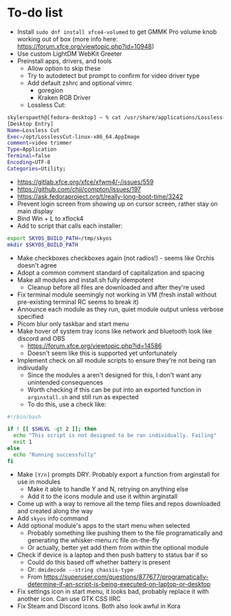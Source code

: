 # To-do list
- Install `sudo dnf install xfce4-volumed` to get GMMK Pro volume knob working out of box (more info here: https://forum.xfce.org/viewtopic.php?id=10948)
- Use custom LightDM WebKit Greeter
- Preinstall apps, drivers, and tools
	- Allow option to skip these
	- Try to autodetect but prompt to confirm for video driver type
  - Add default zshrc and optional vimrc
	- goregion
	- Kraken RGB Driver
  - Lossless Cut:
```bash
skylerspaeth@[fedora-desktop] ~ % cat /usr/share/applications/Lossless-Cut.desktop
[Desktop Entry]
Name=Lossless Cut
Exec=/opt/LosslessCut-linux-x86_64.AppImage
comment=video trimmer
Type=Application
Terminal=false
Encoding=UTF-8
Categories=Utility;
```
- https://gitlab.xfce.org/xfce/xfwm4/-/issues/559
- https://github.com/chjj/compton/issues/197
- https://ask.fedoraproject.org/t/really-long-boot-time/3242
- Prevent login screen from showing up on cursor screen, rather stay on main display
- Bind Win + L to xflock4
- Add to script that calls each installer:
```bash
export SKYOS_BUILD_PATH=/tmp/skyos
mkdir $SKYOS_BUILD_PATH
```
- Make checkboxes checkboxes again (not radios!) - seems like Orchis doesn't agree
- Adopt a common comment standard of capitalization and spacing
- Make all modules and install.sh fully idempotent
  - Cleanup before all files are downloaded and after they're used
- Fix terminal module seemingly not working in VM (fresh install without pre-existing terminal RC seems to break it)
- Announce each module as they run, quiet module output unless verbose specified
- Picom blur only taskbar and start menu
- Make hover of system tray icons like network and bluetooth look like discord and OBS
  - https://forum.xfce.org/viewtopic.php?id=14586
  - Doesn't seem like this is supported yet unfortunately
- Implement check on all module scripts to ensure they're not being ran indivudally
  - Since the modules a aren't designed for this, I don't want any unintended consequences
  - Worth checking if this can be put into an exported function in `arginstall.sh` and still run as expected
  - To do this, use a check like:
```bash
#!/bin/bash

if ! [[ $SHLVL -gt 2 ]]; then
  echo "This script is not designed to be ran individually. Failing"
  exit 1
else
  echo "Running successfully"
fi
```
- Make `[Y/n]` prompts DRY. Probably export a function from arginstall for use in modules
  - Make it able to handle Y and N, retrying on anything else
  - Add it to the icons module and use it within arginstall
- Come up with a way to remove all the temp files and repos downloaded and created along the way
- Add `skyos` info command
- Add optional module's apps to the start menu when selected
  - Probably something like pushing them to the file programatically and generating the whisker-menu.rc file on-the-fly
  - Or actually, better yet add them from within the optional module
- Check if device is a laptop and then push battery to status bar if so
  - Could do this based off whether battery is present
  - Or: `dmidecode --string chassis-type`
  - From https://superuser.com/questions/877677/programatically-determine-if-an-script-is-being-executed-on-laptop-or-desktop
- Fix settings icon in start menu, it looks bad, probably replace it with another icon. Can use GTK CSS IIRC
- Fix Steam and Discord icons. Both also look awful in Kora
